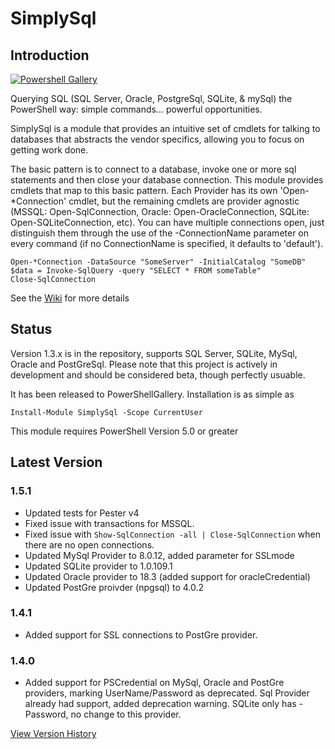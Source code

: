 # SimplySql

## Introduction

[![Powershell Gallery](https://img.shields.io/powershellgallery/v/SimplySql.svg)](https://www.powershellgallery.com/packages/SimplySql/)

Querying SQL (SQL Server, Oracle, PostgreSql, SQLite, & mySql) the PowerShell way: simple commands... powerful opportunities.

SimplySql is a module that provides an intuitive set of cmdlets for talking to databases that abstracts the vendor specifics, allowing you to focus on getting work done.

The basic pattern is to connect to a database, invoke one or more sql statements and then close your database connection. This module provides cmdlets that map to this basic pattern.  Each Provider has its own 'Open-*Connection' cmdlet, but the remaining cmdlets are provider agnostic (MSSQL: Open-SqlConnection, Oracle: Open-OracleConnection, SQLite: Open-SQLiteConnection, etc).  You can have multiple connections open, just distinguish them through the use of the -ConnectionName parameter on every command (if no ConnectionName is specified, it defaults to 'default').

    Open-*Connection -DataSource "SomeServer" -InitialCatalog "SomeDB"
    $data = Invoke-SqlQuery -query "SELECT * FROM someTable"
    Close-SqlConnection

See the [Wiki](https://github.com/mithrandyr/SimplySql/wiki) for more details

## Status

Version 1.3.x is in the repository, supports SQL Server, SQLite, MySql, Oracle and PostGreSql.  Please note that this project is actively in development and should be considered beta, though perfectly usuable.

It has been released to PowerShellGallery.  Installation is as simple as

    Install-Module SimplySql -Scope CurrentUser

This module requires PowerShell Version 5.0 or greater

## Latest Version

### 1.5.1

* Updated tests for Pester v4
* Fixed issue with transactions for MSSQL.
* Fixed issue with ```Show-SqlConnection -all | Close-SqlConnection``` when there are no open connections.
* Updated MySql Provider to 8.0.12, added parameter for SSLmode
* Updated SQLite provider to 1.0.109.1
* Updated Oracle provider to 18.3 (added support for oracleCredential)
* Updated PostGre proivder (npgsql) to 4.0.2

### 1.4.1

* Added support for SSL connections to PostGre provider.

### 1.4.0

* Added support for PSCredential on MySql, Oracle and PostGre providers, marking UserName/Password as deprecated.  Sql Provider already had support, added deprecation warning.  SQLite only has -Password, no change to this provider.

[View Version History](VersionHistory.md)
